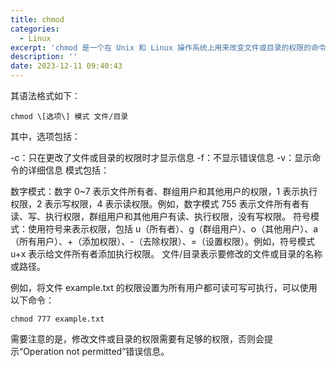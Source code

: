 ```yaml
---
title: chmod
categories:
  - Linux
excerpt: 'chmod 是一个在 Unix 和 Linux 操作系统上用来改变文件或目录的权限的命令。'
description: ''
date: 2023-12-11 09:40:43
---
```


其语法格式如下：

```shell
chmod \[选项\] 模式 文件/目录
```

其中，选项包括：

-c：只在更改了文件或目录的权限时才显示信息
-f：不显示错误信息
-v：显示命令的详细信息
模式包括：

数字模式：数字 0~7 表示文件所有者、群组用户和其他用户的权限，1 表示执行权限，2 表示写权限，4 表示读权限。例如，数字模式 755 表示文件所有者有读、写、执行权限，群组用户和其他用户有读、执行权限，没有写权限。
符号模式：使用符号来表示权限，包括 u（所有者）、g（群组用户）、o（其他用户）、a（所有用户）、+（添加权限）、-（去除权限）、=（设置权限）。例如，符号模式 u+x 表示给文件所有者添加执行权限。
文件/目录表示要修改的文件或目录的名称或路径。

例如，将文件 example.txt 的权限设置为所有用户都可读可写可执行，可以使用以下命令：

```shell
chmod 777 example.txt
```

需要注意的是，修改文件或目录的权限需要有足够的权限，否则会提示“Operation not permitted”错误信息。
